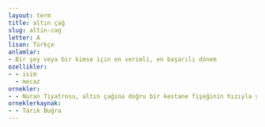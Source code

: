 ```yaml
---
layout: term
title: altın çağ
slug: altin-cag
letter: A
lisan: Türkçe
anlamlar:
- Bir şey veya bir kimse için en verimli, en başarılı dönem
ozellikler:
- - isim
  - mecaz
ornekler:
- - Nuran Tiyatrosu, altın çağına doğru bir kestane fişeğinin hızıyla yükseliyordu.
orneklerkaynak:
- - Tarık Buğra
---
```

